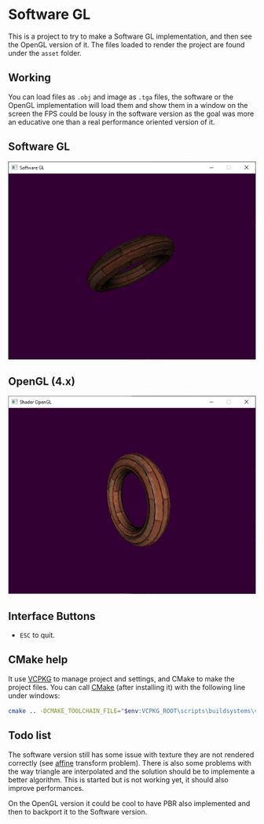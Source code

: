 # Software GL

This is a project to try to make a Software GL implementation, and then see the
OpenGL version of it. The files loaded to render the project are found under the
`asset` folder.

## Working

You can load files as `.obj` and image as `.tga` files, the software or the 
OpenGL implementation will load them and show them in a window on the screen the
FPS could be lousy in the software version as the goal was more an educative one
than a real performance oriented version of it.

## Software GL

![SoftwareGL](https://github.com/anirul/SoftwareGL/raw/master/image/torus.png "A textured torus rendered by Software.")

## OpenGL (4.x)

![OpenGL](https://github.com/anirul/SoftwareGL/raw/master/image/torus_opengl.png "A textured torus rendered by OpenGL.")

## Interface Buttons

- `ESC` to quit.

## CMake help

It use [VCPKG](https://github.com/microsoft/vcpkg) to manage project and 
settings, and CMake to make the project files. You can call 
[CMake](https://cmake.org/) (after installing it) with the following line under
windows:

```bash
cmake .. -DCMAKE_TOOLCHAIN_FILE="$env:VCPKG_ROOT\scripts\buildsystems\vcpkg.cmake" -DVCPKG_TARGET_TRIPLET=x64-windows
```

## Todo list

The software version still has some issue with texture they are not rendered
correctly (see [affine](https://en.wikipedia.org/wiki/Texture_mapping) transform
problem). There is also some problems with the way triangle are  interpolated
and the solution should be to implemente a better algorithm. This is started but
is not working yet, it should also improve performances.

On the OpenGL version it could be cool to have PBR also implemented and then to
backport it to the Software version.
